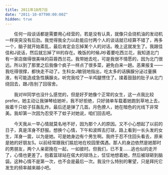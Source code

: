 ```yaml
---
title: 2011年10月7日
date: "2011-10-07T00:00:00Z"
hidden: true
---
```

　　任何一段谈话都是需要用心经营的，若是没有认真，就像只会烧机油的发动机一样突突没有后劲。我觉得我全力以赴能应付两个人的谈话就已经算不错了，再多一个，脑子就开始紊乱，最后肯定会忘掉某个人的对话。晚上这就发生了。我跟佳佳和J说话，然后就忘掉了W的存在。晚饭的时候J吵着要吃西兰花，我知道北门有一家店做得很美味的蒜蓉西兰花。我带她去吃，可是我很不情愿的，因为北门很远。所以到了那里之后我像个疯子一样点了很多菜，避免白来一趟。恶果报复——我吃得很撑，都快走不动了。生科女J敏锐地指出，吃太多的话胰腺分泌过量胰液，有可能造成急性胰腺炎。听完我咬了一半鸡腿愣住了。揉着鼓鼓的肚子从北门绕回去，跟J告别了回宿舍。

　　我对W同学也没什么感觉的，但是好歹她像个正常的女生，这一点我比较prefer。她主动让我弹琴给她听，我不好拒绝，只好骑单车载着她跑到草地上去，挨着千只蚊子狂轰乱炸。最后还是弹了几首。月色撩人，她在暗色的光线下非常美。我却第一次因为忍受不了蚊子对她说，咱们回去吧。

　　今天我从一早心情就莫名地不好，因为那个人的原因。又不小心想起了以前的日子，真是浑身不舒服。想换个心情，下午和波辉去打球，路上看到一长头发的女生，浑身一震，以为是她。可是她身边有个男生啊。我终于忍不住回头看去，原来是她的好朋友S。以前经常跟我们尴尬地在校园里偶遇。那人的身边依然是她那时的男朋友，两个人亲密挽在一起，一如彼时。但我们，已不复……逃也似的走开了，心情也更差了。抱着篮球站在偌大的球场上，怔怔地想着她，然后被球砸到脑袋。这种心情不是第一次，也不会是最后一次。我没什么特别的奢望，只是拜托它发生的频率越来越小吧。